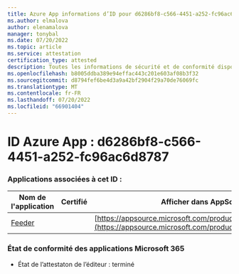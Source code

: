 ```yaml
---
title: Azure App informations d’ID pour d6286bf8-c566-4451-a252-fc96ac6d8787
ms.author: elmalova
author: elenamalova
manager: tonybal
ms.date: 07/20/2022
ms.topic: article
ms.service: attestation
certification_type: attested
description: Toutes les informations de sécurité et de conformité disponibles pour d6286bf8-c566-4451-a252-fc96ac6d8787.
ms.openlocfilehash: b8005ddba389e94effac443c201e603af08b3f32
ms.sourcegitcommit: d8794fef6be4d3a9a42bf2904f29a70de76069fc
ms.translationtype: MT
ms.contentlocale: fr-FR
ms.lasthandoff: 07/20/2022
ms.locfileid: "66901404"
---
```

# <a name="azure-app-id-d6286bf8-c566-4451-a252-fc96ac6d8787"></a>ID Azure App : d6286bf8-c566-4451-a252-fc96ac6d8787


### <a name="apps-associated-with-this-id"></a>Applications associées à cet ID :
| **Nom de l'application** | **Certifié** | **Afficher dans AppSource** |
|--------------|---------------|-----------------------|
| [Feeder](../forward/WA200004254.md) |  | [https://appsource.microsoft.com/product/office/WA200004254](https://appsource.microsoft.com/product/office/WA200004254) |

### <a name="microsoft-365-app-compliance-status"></a>État de conformité des applications Microsoft 365
- État de l’attestaton de l’éditeur : terminé
